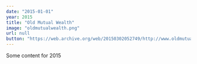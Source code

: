 ```yaml
---
date: "2015-01-01"
year: 2015
title: "Old Mutual Wealth"
image: "oldmutualwealth.png"
url: null
button: "https://web.archive.org/web/20150302052749/http://www.oldmutualwealth.co.uk/"
---
```


Some content for 2015
